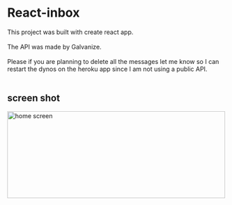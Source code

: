 # React-inbox

This project was built with create react app. <br></br>
The API was made by Galvanize. <br></br>
Please if you are planning to delete all the messages let me know so I can restart the dynos on the heroku app since I am not using a public API.
<br></br>
## screen shot
<img src="https://media.giphy.com/media/TiU3EKgy5lsLr2cGXQ/giphy.gif" alt="home screen" style= "margin:auto" width="500px" height="200px"></img>
